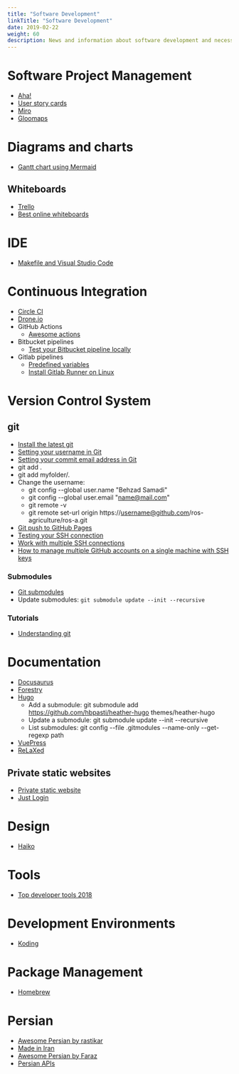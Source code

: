 ```yaml
---
title: "Software Development"
linkTitle: "Software Development"
date: 2019-02-22
weight: 60
description: News and information about software development and necessary tools
---
```


# Software Project Management

* [Aha!](https://www.aha.io/)
* [User story cards](https://www.agilebusiness.org/page/ProjectFramework_15_RequirementsandUserStories)
* [Miro](https://miro.com/)
* [Gloomaps](https://www.gloomaps.com/)

# Diagrams and charts
* [Gantt chart using Mermaid](https://mermaid-js.github.io/mermaid/#/)

## Whiteboards

* [Trello](https://trello.com)
* [Best online whiteboards](https://zapier.com/blog/best-online-whiteboard/)

# IDE
* [Makefile and Visual Studio Code](https://stackoverflow.com/questions/34937092/why-does-visual-studio-code-insert-spaces-when-editing-a-makefile-and-editor-in)

# Continuous Integration

* [Circle CI](http://circleci.com)
* [Drone.io](https://drone.io/)
* GitHub Actions
   * [Awesome actions](https://github.com/sdras/awesome-actions#github-pages)
* Bitbucket pipelines
   * [Test your Bitbucket pipeline locally](https://github.com/mserranom/bbrun)
* Gitlab pipelines
  * [Predefined variables](https://docs.gitlab.com/ee/ci/variables/predefined_variables.html)
  * [Install Gitlab Runner on Linux](https://docs.gitlab.com/runner/install/linux-repository.html)

# Version Control System

## git

- [Install the latest git](https://itsfoss.com/install-git-ubuntu/)
- [Setting your username in Git](https://help.github.com/articles/setting-your-username-in-git/)
- [Setting your commit email address in Git](https://help.github.com/articles/setting-your-commit-email-address-in-git/)
- git add .
- git add myfolder/.
- Change the username:
    - git config --global user.name "Behzad Samadi"
    - git config --global user.email "name@mail.com"
    - git remote -v
    - git remote set-url origin https://username@github.com/ros-agriculture/ros-a.git
- [Git push to GitHub Pages](https://devhints.io/travis-gh-pages)
- [Testing your SSH connection](https://help.github.com/en/github/authenticating-to-github/testing-your-ssh-connection)
- [Work with multiple SSH connections](https://code.tutsplus.com/tutorials/quick-tip-how-to-work-with-github-and-multiple-accounts--net-22574)
- [How to manage multiple GitHub accounts on a single machine with SSH keys](https://www.freecodecamp.org/news/manage-multiple-github-accounts-the-ssh-way-2dadc30ccaca/)

### Submodules
- [Git submodules](https://git-scm.com/book/en/v2/Git-Tools-Submodules)
- Update submodules: `git submodule update --init --recursive`

### Tutorials
- [Understanding git](https://hackernoon.com/understanding-git-fcffd87c15a3)

# Documentation

- [Docusaurus](https://docusaurus.io/en/)
- [Forestry](https://forestry.io/)
- [Hugo](https://gohugo.io/)
    - Add a submodule: git submodule add https://github.com/hbpasti/heather-hugo themes/heather-hugo
    - Update a submodule: git submodule update --init --recursive
    - List submodules: git config --file .gitmodules --name-only --get-regexp path
- [VuePress](https://vuepress.vuejs.org/)
- [ReLaXed](https://github.com/RelaxedJS/ReLaXed)

## Private static websites

- [Private static website](https://github.com/TehShrike/private-static-website)
- [Just Login](http://justlogin.xyz/)

# Design

- [Haiko](https://www.haiku.ai/)

# Tools

- [Top developer tools 2018](https://stackshare.io/posts/top-developer-tools-2018)

# Development Environments
* [Koding](https://www.koding.com/)

# Package Management
* [Homebrew](https://docs.brew.sh/Homebrew-on-Linux)

# Persian
* [Awesome Persian by rastikar](https://github.com/rastikerdar/awesome-persian)
* [Made in Iran](https://github.com/mohebifar/made-in-iran)
* [Awesome Persian by Faraz](https://github.com/fffaraz/awesome-persian)
* [Persian APIs](https://github.com/sepandhaghighi/APIs-made-in-Iran)
